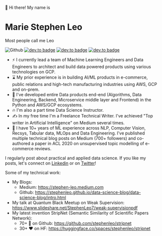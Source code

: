 👋 Hi there! My name is 
# **Marie Stephen Leo**

Most people call me Leo

![Github](https://img.shields.io/github/followers/stephenleo?style=social) 
[![dev.to badge](https://img.shields.io/badge/-Marie%20Stephen%20Leo-blue?style=flat&logo=linkedin)](https://www.linkedin.com/in/marie-stephen-leo/) 
[![dev.to badge](https://img.shields.io/badge/-Medium-blueviolet?style=flat&logo=medium)](https://stephen-leo.medium.com/)
[![dev.to badge](https://img.shields.io/badge/-🤗%20Huggingface%20Space-blue?style=flat)](https://huggingface.co/stephenleo)

- ⚡ I currently lead a team of Machine Learning Engineers and Data Engineers to architect and build data powered products using various technologies on GCP. 
- ⌛ My prior experience is in building AI/ML products in e-commerce, public relations and high-tech manufacturing industries using AWS, GCP and on-prem.
- 🦄 I've developed entire Data products end-end (Algorithms, Data Engineering, Backend, Microservice middle layer and Frontend) in the Python and AWS/GCP ecosystems.
- 🔥 I'm also a part time Data Science Instructor.
- ✍️ In my free time I'm a Freelance Technical Writer. I've achieved "Top writer in Artificial Intelligence" on Medium several times.
- 💪 I have 10+ years of ML experience across NLP, Computer Vision, Recsys, Tabular data, MLOps and Data Engineering. I’ve published multiple technical blog posts on Medium (700+ followers) and co-authored a paper in ACL 2020 on unsupervised topic modelling of e-commerce reviews. 

I regularly post about practical and applied data science. If you like my posts, let's connect on [Linkedin](https://www.linkedin.com/in/marie-stephen-leo/) or on [Twitter](https://twitter.com/MarieStephenLeo)!

Some of my technical work:
- My Blogs: 
    - Medium: https://stephen-leo.medium.com
    - Github: https://stephenleo.github.io/data-science-blog/data-science-blog/intro.html
- My talk at Quantum Black Meetup on Weak Supervision: https://www.slideshare.net/StephenLeo7/weak-supervisionpdf
- My latest invention StripNet (Semantic Similarity of Scientific Papers Network): 
    - 70+ 🌟 on Github: https://github.com/stephenleo/stripnet
    - 30+ ❤️ on HF: https://huggingface.co/spaces/stephenleo/stripnet
